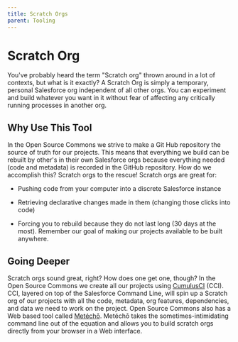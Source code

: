 ```yaml
--- 
title: Scratch Orgs
parent: Tooling
---
```


# Scratch Org

You've probably heard the term "Scratch org" thrown around in a lot of contexts, but what is it exactly? A Scratch Org is simply a temporary, personal Salesforce org independent of all other orgs. You can experiment and build whatever you want in it without fear of affecting any critically running processes in another org. 

##  Why Use This Tool

In the Open Source Commons we strive to make a Git Hub repository the source of truth for our projects. This means that everything we build can be rebuilt by other's in their own Salesforce orgs because everything needed (code and metadata) is recorded in the GitHub repository. How do we accomplish this? Scratch orgs to the rescue! Scratch orgs are great for:

- Pushing code from your computer into a discrete Salesforce instance

- Retrieving declarative changes made in them (changing those clicks into code)

- Forcing you to rebuild because they do not last long (30 days at the most). Remember our goal of making our projects available to be built anywhere. 


## Going Deeper

Scratch orgs sound great, right? How does one get one, though? In the Open Source Commons we create all our projects using [CumulusCI](cumulusci.md) (CCI). CCI, layered on top of the Salesforce Command Line, will spin up a Scratch org of our projects with all the code, metadata, org features, dependencies, and data we need to work on the project. Open Source Commons also has a Web based tool called [Metéchō](metecho.md). Metéchō takes the sometimes-intimidating command line out of the equation and allows you to build scratch orgs directly from your browser in a Web interface. 
